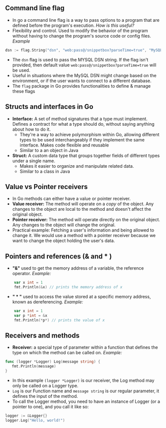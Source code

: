 ## **Command line flag** 
- In go a command line flag is a way to pass options to a program that are defined before the program's execution. 
*How is this useful?* 
- Flexibility and control. Used to modify the behavior of the program without having to change the program's source code or config files.
*Example* 
```go 
dsn := flag.String("dsn", "web:pass@/snippetbox?parseTime=true", "MySQL data source name")
```
- The ```dsn``` flag is used  to pass the MYSQL DSN string. If the flag isn't provided, then default value ```web:pass@/snippetbox?parseTime=true``` will be used. 
- Useful in situations where the MySQL DSN might change based on the environment, or if the user wants to connect to a different database. 
- The `flag` package in Go provides functionalities to define & manage these flags 

## Structs and interfaces in Go 
- **Interface:** A set of method signatures that a type must implement. Defines a contract for what a type should do, without saying anything about how to do it. 
	- They're a way to achieve polymorphism within Go, allowing different types to be used interchangeably if they implement the same interface. Makes code flexible and reusable 
	- Similar to a an object in Java 
- **Struct:** A custom data type that groups together fields of different types under a single name. 
	- Makes it easier to organize and manipulate related data.
	-  Similar to a class in Java 

## Value vs Pointer receivers 
- In Go methods can either have a value or pointer receiver. 
- **Value receiver:** The method will operate on a *copy* of the object. Any changes to the object are local to the method and doesn't affect the original object. 
- **Pointer receiver:** The method will operate directly on the original object. Any changes to the object will change the original. 
- Practical example: Fetching a user's information and being allowed to change it. We would use a method with a pointer receiver because we want to change the object holding the user's data. 
## Pointers and references (& and * ) 
- **"&"** used to get the memory address of a variable, the reference operator. 
*Example:* 
```go
	var x int = 1 
	fmt.Println(&x) // prints the memory address of x 
```
- **" * "** used to access the value stored at a specific memory address, known as dereferencing.
*Example:* 
```go
	var x int = 1 
	var p *int = &x
	fmt.Println(*p*) // prints the value of x 
```

## Receivers and methods 
- **Receiver:** a special type of parameter within a function that defines the type on which the method can be called on. 
 *Example:* 
 ```go
 func (logger *Logger) Log(message string) {
    fmt.Println(message)
}
```
- In this example `(logger *Logger)` is our receiver, the Log method may only be called on a Logger type. 
- `Log` is our Function name and `message string` is our regular parameter, it defines the input of the method. 
- To call the Logger method, you need to have an instance of Logger (or a pointer to one), and you call it like so: 
```go 
logger := &Logger{}
logger.Log("Hello, world!")
```
